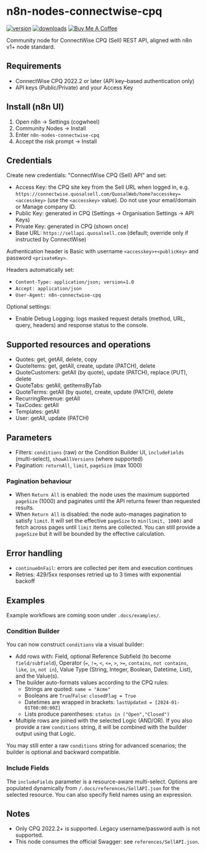 # n8n-nodes-connectwise-cpq

[![version](https://img.shields.io/npm/v/n8n-nodes-connectwise-cpq.svg)](https://www.npmjs.org/package/n8n-nodes-connectwise-cpq)
[![downloads](https://img.shields.io/npm/dt/n8n-nodes-connectwise-cpq.svg)](https://www.npmjs.org/package/n8n-nodes-connectwise-cpq)
[![Buy Me A Coffee](https://img.shields.io/badge/Buy%20Me%20A%20Coffee-Support-yellow.svg)](https://buymeacoffee.com/msoukhomlinov)

Community node for ConnectWise CPQ (Sell) REST API, aligned with n8n v1+ node standard.

## Requirements

- ConnectWise CPQ 2022.2 or later (API key–based authentication only)
- API keys (Public/Private) and your Access Key

## Install (n8n UI)

1. Open n8n → Settings (cogwheel)
2. Community Nodes → Install
3. Enter `n8n-nodes-connectwise-cpq`
4. Accept the risk prompt → Install

## Credentials

Create new credentials: "ConnectWise CPQ (Sell) API" and set:

- Access Key: the CPQ site key from the Sell URL when logged in, e.g. `https://connectwise.quosalsell.com/QuosalWeb/home?accesskey=<accesskey>` (use the `<accesskey>` value). Do not use your email/domain or Manage company ID.
- Public Key: generated in CPQ (Settings → Organisation Settings → API Keys)
- Private Key: generated in CPQ (shown once)
- Base URL: `https://sellapi.quosalsell.com` (default; override only if instructed by ConnectWise)

Authentication header is Basic with username `<accesskey>+<publicKey>` and password `<privateKey>`.

Headers automatically set:

- `Content-Type: application/json; version=1.0`
- `Accept: application/json`
- `User-Agent: n8n-connectwise-cpq`

Optional settings:

- Enable Debug Logging: logs masked request details (method, URL, query, headers) and response status to the console.

## Supported resources and operations

- Quotes: get, getAll, delete, copy
- QuoteItems: get, getAll, create, update (PATCH), delete
- QuoteCustomers: getAll (by quote), update (PATCH), replace (PUT), delete
- QuoteTabs: getAll, getItemsByTab
- QuoteTerms: getAll (by quote), create, update (PATCH), delete
- RecurringRevenue: getAll
- TaxCodes: getAll
- Templates: getAll
- User: getAll, update (PATCH)

## Parameters

- Filters: `conditions` (raw) or the Condition Builder UI, `includeFields` (multi-select), `showAllVersions` (where supported)
- Pagination: `returnAll`, `limit`, `pageSize` (max 1000)

### Pagination behaviour

- When `Return All` is enabled: the node uses the maximum supported `pageSize` (1000) and paginates until the API returns fewer than requested results.
- When `Return All` is disabled: the node auto-manages pagination to satisfy `limit`. It will set the effective `pageSize` to `min(limit, 1000)` and fetch across pages until `limit` items are collected. You can still provide a `pageSize` but it will be bounded by the effective calculation.

## Error handling

- `continueOnFail`: errors are collected per item and execution continues
- Retries: 429/5xx responses retried up to 3 times with exponential backoff

## Examples

Example workflows are coming soon under `.docs/examples/`.

### Condition Builder

You can now construct `conditions` via a visual builder:

- Add rows with: Field, optional Reference Subfield (to become `field/subfield`), Operator (`=`, `!=`, `<`, `<=`, `>`, `>=`, `contains`, `not contains`, `like`, `in`, `not in`), Value Type (String, Integer, Boolean, Datetime, List), and the Value(s).
- The builder auto-formats values according to the CPQ rules:
  - Strings are quoted: `name = "Acme"`
  - Booleans are `True`/`False`: `closedFlag = True`
  - Datetimes are wrapped in brackets: `lastUpdated = [2024-01-01T00:00:00Z]`
  - Lists produce parentheses: `status in ("Open","Closed")`
- Multiple rows are joined with the selected Logic (AND/OR). If you also provide a raw `conditions` string, it will be combined with the builder output using that Logic.

You may still enter a raw `conditions` string for advanced scenarios; the builder is optional and backward compatible.

### Include Fields

The `includeFields` parameter is a resource-aware multi-select. Options are populated dynamically from `/.docs/references/SellAPI.json` for the selected resource. You can also specify field names using an expression.

## Notes

- Only CPQ 2022.2+ is supported. Legacy username/password auth is not supported.
- This node consumes the official Swagger: see `references/SellAPI.json`.
